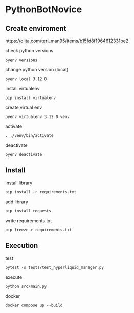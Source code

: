 # PythonBotNovice

## Create enviroment

https://qiita.com/teri_man95/items/b15fd8f1964612331be2

check python versions

```
pyenv versions
```

change python version (local)

```
pyenv local 3.12.0
```

install virtualenv

```
pip install virtualenv
```

create virtual env

```
pyenv virtualenv 3.12.0 venv
```

activate

```
. ./venv/bin/activate
```

deactivate

```
pyenv deactivate
```

## Install

install library

```
pip install -r requirements.txt
```

add library

```
pip install requests
```

write requirements.txt

```
pip freeze > requirements.txt
```

## Execution

test

```
pytest -s tests/test_hyperliquid_manager.py
```

execute

```
python src/main.py
```

docker

```
docker compose up --build
```
